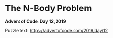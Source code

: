 # The N-Body Problem

**Advent of Code: Day 12, 2019**

Puzzle text: https://adventofcode.com/2019/day/12
